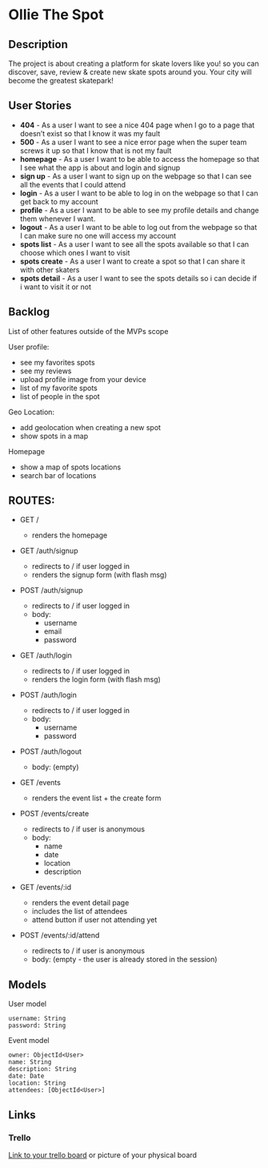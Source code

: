 # Ollie The Spot

## Description

The project is about creating a platform for skate lovers like you! so you can discover, save, review & create new skate spots around you. Your city will become the greatest skatepark!
 
## User Stories

- **404** - As a user I want to see a nice 404 page when I go to a page that doesn’t exist so that I know it was my fault 
- **500** - As a user I want to see a nice error page when the super team screws it up so that I know that is not my fault
- **homepage** - As a user I want to be able to access the homepage so that I see what the app is about and login and signup
- **sign up** - As a user I want to sign up on the webpage so that I can see all the events that I could attend
- **login** - As a user I want to be able to log in on the webpage so that I can get back to my account
- **profile** - As a user I want to be able to see my profile details and change them whenever I want.
- **logout** - As a user I want to be able to log out from the webpage so that I can make sure no one will access my account
- **spots list** - As a user I want to see all the spots available so that I can choose which ones I want to visit
- **spots create** - As a user I want to create a spot so that I can share it with other skaters
- **spots detail** - As a user I want to see the spots details so i can decide if i want to visit it or not

## Backlog

List of other features outside of the MVPs scope

User profile:
- see my favorites spots
- see my reviews
- upload profile image from your device
- list of my favorite spots 
- list of people in the spot

Geo Location:
- add geolocation when creating a new spot 
- show spots in a map

Homepage
- show a map of spots locations
- search bar of locations


## ROUTES:

- GET / 
  - renders the homepage
- GET /auth/signup
  - redirects to / if user logged in
  - renders the signup form (with flash msg)
- POST /auth/signup
  - redirects to / if user logged in
  - body:
    - username
    - email
    - password
- GET /auth/login
  - redirects to / if user logged in
  - renders the login form (with flash msg)
- POST /auth/login
  - redirects to / if user logged in
  - body:
    - username
    - password
- POST /auth/logout
  - body: (empty)

- GET /events
  - renders the event list + the create form
- POST /events/create 
  - redirects to / if user is anonymous
  - body: 
    - name
    - date
    - location
    - description
- GET /events/:id
  - renders the event detail page
  - includes the list of attendees
  - attend button if user not attending yet
- POST /events/:id/attend 
  - redirects to / if user is anonymous
  - body: (empty - the user is already stored in the session)


## Models

User model
 
```
username: String
password: String
```

Event model

```
owner: ObjectId<User>
name: String
description: String
date: Date
location: String
attendees: [ObjectId<User>]
``` 

## Links

### Trello

[Link to your trello board](https://trello.com) or picture of your physical board

